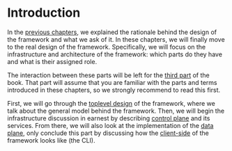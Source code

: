 # Introduction
In the [previous chapters](../design/introduction.md), we explained the rationale behind the design of the framework and what we ask of it. In these chapters, we will finally move to the real design of the framework. Specifically, we will focus on the infrastructure and architecture of the framework: which parts do they have and what is their assigned role.

The interaction between these parts will be left for the [third part](../operation/introduction.md) of the book. That part will assume that you are familiar with the parts and terms introduced in these chapters, so we strongly recommend to read this first.

First, we will go through the [toplevel design](./toplevel-design.md) of the framework, where we talk about the general model behind the framework. Then, we will begin the infrastructure discussion in earnest by describing [control plane](./control-plane.md) and its services. From there, we will also look at the implementation of the [data plane](./data-plane.md), only conclude this part by discussing how the [client-side](./command-line-interface.md) of the framework looks like (the CLI).

